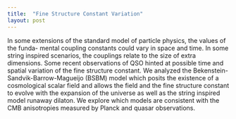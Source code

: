 ```yaml
---
title:  "Fine Structure Constant Variation"
layout: post
---
```

In some extensions of the standard model of particle physics, the values of the funda- mental coupling constants could vary in space and time. In some string inspired scenarios, the couplings relate to the size of extra dimensions. Some recent observations of QSO hinted at possible time and spatial variation of the fine structure constant. We analyzed the Bekenstein-Sandvik-Barrow-Magueijo (BSBM) model which posits the existence of a cosmological scalar field and allows the field and the fine structure constant to evolve with the expansion of the universe as well as the string inspired model runaway dilaton. We explore which models are consistent with the CMB anisotropies measured by Planck and quasar observations.
